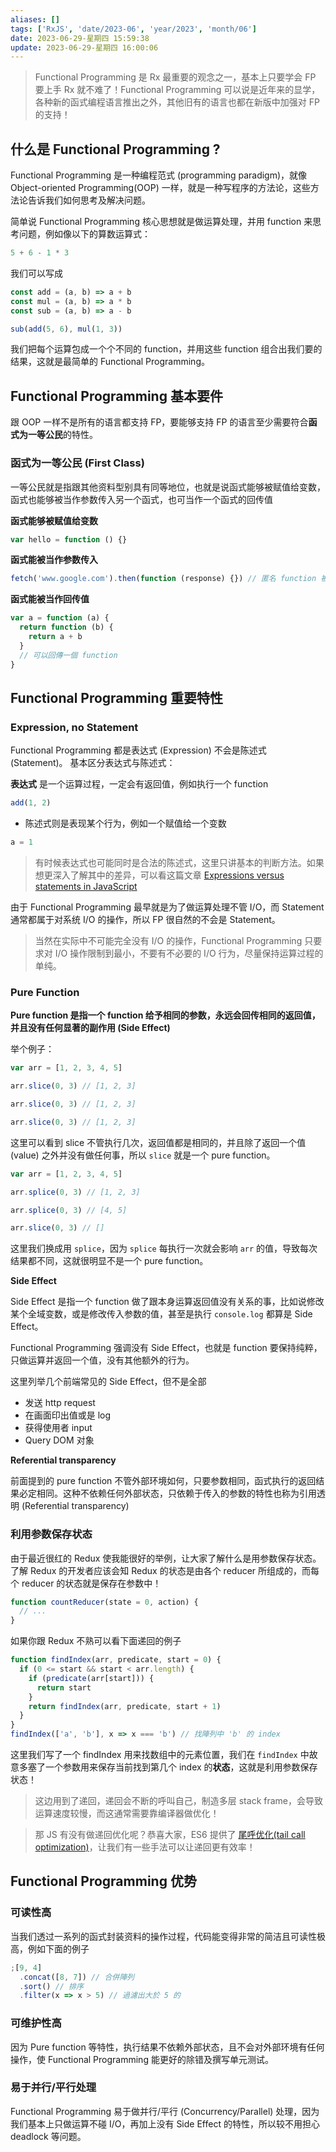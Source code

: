 ```yaml
---
aliases: []
tags: ['RxJS', 'date/2023-06', 'year/2023', 'month/06']
date: 2023-06-29-星期四 15:59:38
update: 2023-06-29-星期四 16:00:06
---
```


> Functional Programming 是 Rx 最重要的观念之一，基本上只要学会 FP 要上手 Rx 就不难了！Functional Programming 可以说是近年来的显学，各种新的函式编程语言推出之外，其他旧有的语言也都在新版中加强对 FP 的支持！

## 什么是 Functional Programming ?

Functional Programming 是一种编程范式 (programming paradigm)，就像 Object-oriented Programming(OOP) 一样，就是一种写程序的方法论，这些方法论告诉我们如何思考及解决问题。

简单说 Functional Programming 核心思想就是做运算处理，并用 function 来思考问题，例如像以下的算数运算式：

```js
5 + 6 - 1 * 3
```

我们可以写成

```js
const add = (a, b) => a + b
const mul = (a, b) => a * b
const sub = (a, b) => a - b

sub(add(5, 6), mul(1, 3))
```

我们把每个运算包成一个个不同的 function，并用这些 function 组合出我们要的结果，这就是最简单的 Functional Programming。

## Functional Programming 基本要件

跟 OOP 一样不是所有的语言都支持 FP，要能够支持 FP 的语言至少需要符合**函式为一等公民**的特性。

### 函式为一等公民 (First Class)

一等公民就是指跟其他资料型别具有同等地位，也就是说函式能够被赋值给变数，函式也能够被当作参数传入另一个函式，也可当作一个函式的回传值

**函式能够被赋值给变数**

```js
var hello = function () {}
```

**函式能被当作参数传入**

```js
fetch('www.google.com').then(function (response) {}) // 匿名 function 被傳入 then()
```

**函式能被当作回传值**

```js
var a = function (a) {
  return function (b) {
    return a + b
  }
  // 可以回傳一個 function
}
```

## Functional Programming 重要特性

### Expression, no Statement

Functional Programming 都是表达式 (Expression) 不会是陈述式 (Statement)。
基本区分表达式与陈述式：

**表达式** 是一个运算过程，一定会有返回值，例如执行一个 function

```js
add(1, 2)
```

- 陈述式则是表现某个行为，例如一个赋值给一个变数

```js
a = 1
```

> 有时候表达式也可能同时是合法的陈述式，这里只讲基本的判断方法。如果想更深入了解其中的差异，可以看这篇文章 [Expressions versus statements in JavaScript](http://www.2ality.com/2012/09/expressions-vs-statements.html)

由于 Functional Programming 最早就是为了做运算处理不管 I/O，而 Statement 通常都属于对系统 I/O 的操作，所以 FP 很自然的不会是 Statement。

> 当然在实际中不可能完全没有 I/O 的操作，Functional Programming 只要求对 I/O 操作限制到最小，不要有不必要的 I/O 行为，尽量保持运算过程的单纯。

### Pure Function

**Pure function 是指一个 function 给予相同的参数，永远会回传相同的返回值，并且没有任何显著的副作用 (Side Effect)**

举个例子：

```js
var arr = [1, 2, 3, 4, 5]

arr.slice(0, 3) // [1, 2, 3]

arr.slice(0, 3) // [1, 2, 3]

arr.slice(0, 3) // [1, 2, 3]
```

这里可以看到 slice 不管执行几次，返回值都是相同的，并且除了返回一个值 (value) 之外并没有做任何事，所以 `slice` 就是一个 pure function。

```js
var arr = [1, 2, 3, 4, 5]

arr.splice(0, 3) // [1, 2, 3]

arr.splice(0, 3) // [4, 5]

arr.slice(0, 3) // []
```

这里我们换成用 `splice`，因为 `splice` 每执行一次就会影响 `arr` 的值，导致每次结果都不同，这就很明显不是一个 pure function。

**Side Effect**

Side Effect 是指一个 function 做了跟本身运算返回值没有关系的事，比如说修改某个全域变数，或是修改传入参数的值，甚至是执行 `console.log` 都算是 Side Effect。

Functional Programming 强调没有 Side Effect，也就是 function 要保持纯粹，只做运算并返回一个值，没有其他额外的行为。

这里列举几个前端常见的 Side Effect，但不是全部

- 发送 http request
- 在画面印出值或是 log
- 获得使用者 input
- Query DOM 对象

**Referential transparency**

前面提到的 pure function 不管外部环境如何，只要参数相同，函式执行的返回结果必定相同。这种不依赖任何外部状态，只依赖于传入的参数的特性也称为引用透明 (Referential transparency)

### 利用参数保存状态

由于最近很红的 Redux 使我能很好的举例，让大家了解什么是用参数保存状态。了解 Redux 的开发者应该会知 Redux 的状态是由各个 reducer 所组成的，而每个 reducer 的状态就是保存在参数中！

```js
function countReducer(state = 0, action) {
  // ...
}
```

如果你跟 Redux 不熟可以看下面递回的例子

```js
function findIndex(arr, predicate, start = 0) {
  if (0 <= start && start < arr.length) {
    if (predicate(arr[start])) {
      return start
    }
    return findIndex(arr, predicate, start + 1)
  }
}
findIndex(['a', 'b'], x => x === 'b') // 找陣列中 'b' 的 index
```

这里我们写了一个 findIndex 用来找数组中的元素位置，我们在 `findIndex` 中故意多塞了一个参数用来保存当前找到第几个 index 的**状态**，这就是利用参数保存状态！

> 这边用到了递回，递回会不断的呼叫自己，制造多层 stack frame，会导致运算速度较慢，而这通常需要靠编译器做优化！

> 那 JS 有没有做递回优化呢？恭喜大家，ES6 提供了 [尾呼优化(tail call optimization)](http://www.2ality.com/2015/06/tail-call-optimization.html)，让我们有一些手法可以让递回更有效率！

## Functional Programming 优势

### 可读性高

当我们透过一系列的函式封装资料的操作过程，代码能变得非常的简洁且可读性极高，例如下面的例子

```js
;[9, 4]
  .concat([8, 7]) // 合併陣列
  .sort() // 排序
  .filter(x => x > 5) // 過濾出大於 5 的
```

### 可维护性高

因为 Pure function 等特性，执行结果不依赖外部状态，且不会对外部环境有任何操作，使 Functional Programming 能更好的除错及撰写单元测试。

### 易于并行/平行处理

Functional Programming 易于做并行/平行 (Concurrency/Parallel) 处理，因为我们基本上只做运算不碰 I/O，再加上没有 Side Effect 的特性，所以较不用担心 deadlock 等问题。
